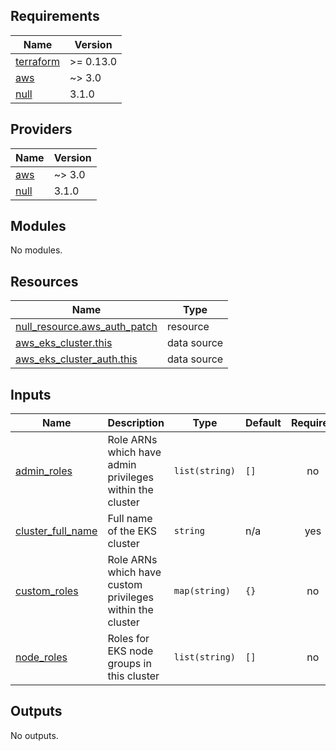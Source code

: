<!-- BEGIN_TF_DOCS -->
## Requirements

| Name | Version |
|------|---------|
| <a name="requirement_terraform"></a> [terraform](#requirement\_terraform) | >= 0.13.0 |
| <a name="requirement_aws"></a> [aws](#requirement\_aws) | ~> 3.0 |
| <a name="requirement_null"></a> [null](#requirement\_null) | 3.1.0 |

## Providers

| Name | Version |
|------|---------|
| <a name="provider_aws"></a> [aws](#provider\_aws) | ~> 3.0 |
| <a name="provider_null"></a> [null](#provider\_null) | 3.1.0 |

## Modules

No modules.

## Resources

| Name | Type |
|------|------|
| [null_resource.aws_auth_patch](https://registry.terraform.io/providers/hashicorp/null/3.1.0/docs/resources/resource) | resource |
| [aws_eks_cluster.this](https://registry.terraform.io/providers/hashicorp/aws/latest/docs/data-sources/eks_cluster) | data source |
| [aws_eks_cluster_auth.this](https://registry.terraform.io/providers/hashicorp/aws/latest/docs/data-sources/eks_cluster_auth) | data source |

## Inputs

| Name | Description | Type | Default | Required |
|------|-------------|------|---------|:--------:|
| <a name="input_admin_roles"></a> [admin\_roles](#input\_admin\_roles) | Role ARNs which have admin privileges within the cluster | `list(string)` | `[]` | no |
| <a name="input_cluster_full_name"></a> [cluster\_full\_name](#input\_cluster\_full\_name) | Full name of the EKS cluster | `string` | n/a | yes |
| <a name="input_custom_roles"></a> [custom\_roles](#input\_custom\_roles) | Role ARNs which have custom privileges within the cluster | `map(string)` | `{}` | no |
| <a name="input_node_roles"></a> [node\_roles](#input\_node\_roles) | Roles for EKS node groups in this cluster | `list(string)` | `[]` | no |

## Outputs

No outputs.
<!-- END_TF_DOCS -->